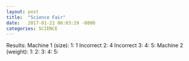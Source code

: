 ```yaml
---
layout: post
title:  "Science Fair"
date:   2017-01-21 06:03:29 -0800
categories: SCIENCE
---
```

Results:
  Machine 1 (size):
    1: 1 Incorrect
    2: 4 Incorrect
    3:
    4:
    5:
  Machine 2 (weight):
    1:
    2:
    3:
    4:
    5:
  
